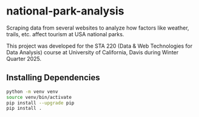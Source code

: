 # national-park-analysis
Scraping data from several websites to analyze how factors like weather, trails, etc. affect tourism at USA national parks.

This project was developed for the STA 220 (Data & Web Technologies for Data Analysis) course at University of California, Davis during Winter Quarter 2025.

## Installing Dependencies
```bash
python -m venv venv
source venv/bin/activate
pip install --upgrade pip
pip install .
```